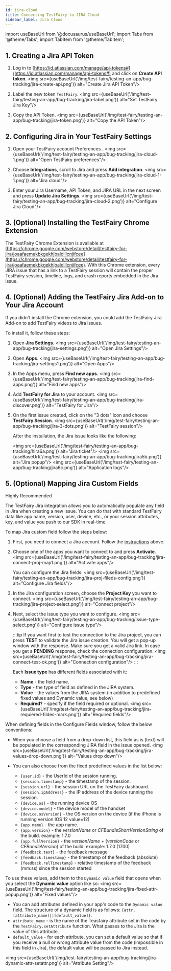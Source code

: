 ```yaml
---
id: jira-cloud
title: Connecting TestFairy to JIRA Cloud
sidebar_label: Jira Cloud
---
```


import useBaseUrl from '@docusaurus/useBaseUrl';
import Tabs from '@theme/Tabs';
import TabItem from '@theme/TabItem';

## 1. Creating a Jira API Token

1. Log in to [https://id.atlassian.com/manage/api-tokens#](https://id.atlassian.com/manage/api-tokens#) and click on **Create API token**.
   <img src={useBaseUrl('/img/test-fairy/testing-an-app/bug-tracking/jira-create-api.png')} alt="Create Jira API Token"/>

1. Label the new token `TestFairy`.
   <img src={useBaseUrl('/img/test-fairy/testing-an-app/bug-tracking/jira-label.png')} alt="Set TestFairy Jira Key"/>

1. Copy the API Token.
   <img src={useBaseUrl('/img/test-fairy/testing-an-app/bug-tracking/jira-token.png')} alt="Copy the API Token"/>

## 2. Configuring Jira in Your TestFairy Settings

1. Open your TestFairy account Preferences .
   <img src={useBaseUrl('/img/test-fairy/testing-an-app/bug-tracking/jira-cloud-1.png')} alt="Open TestFairy preferences"/>

2. Choose **Integrations**, scroll to Jira and press **Add integration**.
   <img src={useBaseUrl('/img/test-fairy/testing-an-app/bug-tracking/jira-cloud-1-1.png')} alt="Jira cloud"/>

3. Enter your Jira Username, API Token, and JIRA URL in the next screen and press **Update Jira Settings**.
   <img src={useBaseUrl('/img/test-fairy/testing-an-app/bug-tracking/jira-cloud-2.png')} alt="Configure Jira Cloud"/>

## 3. (Optional) Installing the TestFairy Chrome Extension

The TestFairy Chrome Extension is available at [https://chrome.google.com/webstore/detail/testfairy-for-jira/joaafaemekbkgekhjbaldlllcnjifcee](https://chrome.google.com/webstore/detail/testfairy-for-jira/joaafaemekbkgekhjbaldlllcnjifcee). With this Chrome extension, every JIRA issue that has a link to a TestFairy session will contain the proper TestFairy session, timeline, logs, and crash reports embedded in the Jira issue.

## 4. (Optional) Adding the TestFairy Jira Add-on to Your Jira Account

If you didn't install the Chrome extension, you could add the TestFairy Jira Add-on to add TestFairy videos to Jira issues.

To install it, follow these steps:

1. Open **Jira Settings**.
   <img src={useBaseUrl('/img/test-fairy/testing-an-app/bug-tracking/jira-settings.png')} alt="Open Jira Settings"/>

2. Open **Apps**.
   <img src={useBaseUrl('/img/test-fairy/testing-an-app/bug-tracking/jira-settings1.png')} alt="Open Apps"/>

3. In the Apps menu, press **Find new apps**.
   <img src={useBaseUrl('/img/test-fairy/testing-an-app/bug-tracking/jira-find-apps.png')} alt="Find new apps"/>

4. Add **TestFairy for Jira** to your account.
   <img src={useBaseUrl('/img/test-fairy/testing-an-app/bug-tracking/jira-discover.png')} alt="TestFairy for Jira"/>

5. On the first issue created, click on the "3 dots" icon and choose **TestFairy Session**.
   <img src={useBaseUrl('/img/test-fairy/testing-an-app/bug-tracking/jira-3-dots.png')} alt="TestFairy session"/>

   After the installation, the Jira issue looks like the following:

   <img src={useBaseUrl('/img/test-fairy/testing-an-app/bug-tracking/hira6a.png')} alt="Jira ticket"/>
   <img src={useBaseUrl('/img/test-fairy/testing-an-app/bug-tracking/jira5b.png')} alt="Jira popup"/>
   <img src={useBaseUrl('/img/test-fairy/testing-an-app/bug-tracking/jira6c.png')} alt="Application logs"/>

## 5. (Optional) Mapping Jira Custom Fields

<p><span className="sauceGreen">Highly Recommended</span></p>

The TestFairy Jira integration allows you to automatically populate any field in Jira when creating a new issue.
You can do that with standard TestFairy data like app name, version, user, device, etc., or your session attributes, key, and value you push to our SDK in real-time.<br/>

To map Jira custom field follow the steps below:

1. First, you need to connect a Jira account. Follow the [instructions](#1-creating-a-jira-api-token) above.

2. Choose one of the apps you want to connect to and press **Activate**.
   <img src={useBaseUrl('/img/test-fairy/testing-an-app/bug-tracking/jira-connect-proj-map1.png')} alt="Activate apps"/>

   You can configure the Jira fields:
   <img src={useBaseUrl('/img/test-fairy/testing-an-app/bug-tracking/jira-proj-fileds-config.png')} alt="Configure Jira fields"/>

3. In the Jira configuration screen, choose the **Project Key** you want to connect.
   <img src={useBaseUrl('/img/test-fairy/testing-an-app/bug-tracking/jira-project-select.png')} alt="Connect project"/>

4. Next, select the issue type you want to configure.
   <img src={useBaseUrl('/img/test-fairy/testing-an-app/bug-tracking/issue-type-select.png')} alt="Configure issue type"/>

   :::tip
   If you want first to test the connection to the Jira project, you can press **TEST** to validate the Jira issue creation. You will get a pop-up window with the response. Make sure you get a valid Jira link.
   In case you get a **PENDING** response, check the connection configuration.
   <img src={useBaseUrl('/img/test-fairy/testing-an-app/bug-tracking/jira-connect-test-ok.png')} alt="Connection configuration"/>
   :::

   Each **Issue type** has different fields associated with it:

   - **Name** - the field name.
   - **Type** - the type of field as defined in the JIRA system.
   - **Value** - the values from the JIRA system (in addition to predefined fixed values and Dynamic value, see below)
   - **Required?** - specify if the field required or optional.
     <img src={useBaseUrl('/img/test-fairy/testing-an-app/bug-tracking/jira-requiered-fildes-mark.png')} alt="Required fields"/>

When defining fields in the Configure Fields window, follow the below conventions:

- When you choose a field from a drop-down list, this field as is (text) will be populated in the corresponding JIRA field in the issue opened.
  <img src={useBaseUrl('/img/test-fairy/testing-an-app/bug-tracking/jira-values-drop-down.png')} alt="Values drop down"/>

- You can also choose from the fixed predefined values in the list below:
  - `{user.id}` - the UserId of the session running.
  - `{session.timestamp}` - the timestamp of the session.
  - `{session.url}` - the session URL on the TestFairy dashboard.
  - `{session.ipAddress}` - the IP address of the device running the session.
  - `{device.os}` - the running device OS
  - `{device.model}` - the device model of the handset
  - `{device.osVersion}` - the OS version on the device (if the iPhone is running version IOS 12 value=12)
  - `{app.name}` - the app name.
  - `{app.version}` - the _versionName_ or _CFBundleShortVersionString_ of the build. example: 1.7.0
  - `{app.fullVersion}` - the _versionName_ + (_versionCode_ or _CFBundleVersion_) of the build. example: 1.7.0 (1700)
  - `{feedback.text}` - the feedback message
  - `{feedback.timestamp}` - the timestamp of the feedback (absolute)
  - `{feedback.relTimestamp}` - relative timestamp of the feedback (mm:ss) since the session started

To use these values, add them to the `Dynamic value` field that opens when you select the **Dynamic value** option like so:
<img src={useBaseUrl('/img/test-fairy/testing-an-app/bug-tracking/jira-fixed-attr-popup.png')} alt="Fixed values"/>

- You can add attributes defined in your app's code to the `Dynamic value` field. The structure of a dynamic field is as follows:
  `{attr.[attribute_name]||[default_value]}`.
- `attribute_name` - is the name of the Teasfairy attribute set in the code by the `TestFairy.setAttribute` function. What passes to the Jira is the value of this attribute.
- `default_value` - for each attribute, you can set a default value so that if you receive a null or wrong attribute value from the code (impossible in this field in Jira), the default value will be passed to Jira instead.

<img src={useBaseUrl('/img/test-fairy/testing-an-app/bug-tracking/jira-dynamic-attr-setattr.png')} alt="Attribute Setting"/>
